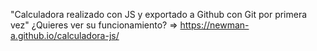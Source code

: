 "Calculadora realizado con JS y exportado a Github con Git por primera vez"
¿Quieres ver su funcionamiento? => https://newman-a.github.io/calculadora-js/

